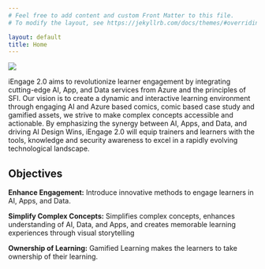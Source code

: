 ```yaml
---
# Feel free to add content and custom Front Matter to this file.
# To modify the layout, see https://jekyllrb.com/docs/themes/#overriding-theme-defaults

layout: default
title: Home
---
```


<img src="./home.png" class="img-fluid">

iEngage 2.0 aims to revolutionize learner engagement by integrating cutting-edge AI, App, and Data services from Azure and the principles of SFI. Our vision is to create a dynamic and interactive learning environment through engaging AI and Azure based comics, comic based case study and gamified assets, we strive to make complex concepts accessible and actionable. By emphasizing the synergy between AI, Apps, and Data, and driving AI Design Wins, iEngage 2.0 will equip trainers and learners with the tools, knowledge and security awareness to excel in a rapidly evolving technological landscape.

## Objectives

**Enhance Engagement:** Introduce innovative methods to engage learners in AI, Apps, and Data.

**Simplify Complex Concepts:** Simplifies complex concepts, enhances understanding of AI, Data, and Apps, and creates memorable learning experiences through visual storytelling

**Ownership of Learning:** Gamified Learning makes the learners to take ownership of their learning. 
